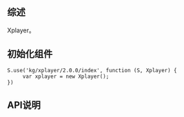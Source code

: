 ## 综述

Xplayer。

## 初始化组件
		
    S.use('kg/xplayer/2.0.0/index', function (S, Xplayer) {
         var xplayer = new Xplayer();
    })

## API说明
